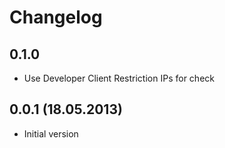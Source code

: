 Changelog
=========

0.1.0
-----
* Use Developer Client Restriction IPs for check

0.0.1 (18.05.2013)
-----
* Initial version
